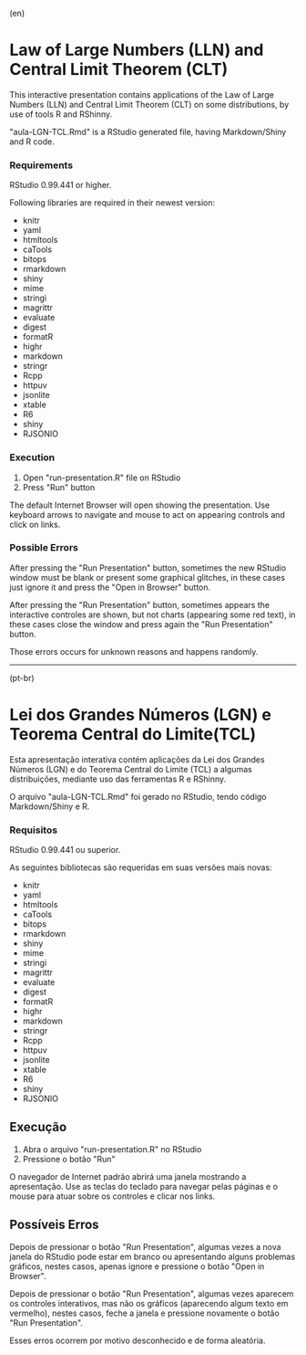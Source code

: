 (en)
# Law of Large Numbers (LLN) and Central Limit Theorem (CLT)

This interactive presentation contains applications of the Law of Large Numbers (LLN) and Central Limit Theorem (CLT) on some distributions, by use of tools R and RShinny.

"aula-LGN-TCL.Rmd" is a RStudio generated file, having Markdown/Shiny and R code.

### Requirements

RStudio 0.99.441 or higher.

Following libraries are required in their newest version:

- knitr
- yaml
- htmltools
- caTools
- bitops
- rmarkdown
- shiny
- mime
- stringi
- magrittr
- evaluate
- digest
- formatR
- highr
- markdown
- stringr
- Rcpp
- httpuv
- jsonlite
- xtable
- R6
- shiny
- RJSONIO

### Execution

1. Open "run-presentation.R" file on RStudio
2. Press "Run" button

The default Internet Browser will open showing the presentation. Use keyboard arrows to navigate and mouse to act on appearing controls and click on links.

### Possible Errors

After pressing the "Run Presentation" button, sometimes the new RStudio window must be blank or present some graphical glitches, in these cases just ignore it and press the "Open in Browser" button.

After pressing the "Run Presentation" button, sometimes appears the interactive controles are shown, but not charts (appearing some red text), in these cases close the window and press again the "Run Presentation" button.

Those errors occurs for unknown reasons and happens randomly.

--------------------------------------------------------------------------------------------------------------------
(pt-br)

# Lei dos Grandes Números (LGN) e Teorema Central do Limite(TCL)

Esta apresentação interativa contém aplicações da Lei dos Grandes Números (LGN) e do Teorema Central do Limite (TCL) a algumas distribuições, mediante uso das ferramentas R e RShinny.

O arquivo "aula-LGN-TCL.Rmd" foi gerado no RStudio, tendo código Markdown/Shiny e R.

### Requisitos

RStudio 0.99.441 ou superior.

As seguintes bibliotecas são requeridas em suas versões mais novas:

- knitr
- yaml
- htmltools
- caTools
- bitops
- rmarkdown
- shiny
- mime
- stringi
- magrittr
- evaluate
- digest
- formatR
- highr
- markdown
- stringr
- Rcpp
- httpuv
- jsonlite
- xtable
- R6
- shiny
- RJSONIO

## Execução

1. Abra o arquivo "run-presentation.R" no RStudio
2. Pressione o botão "Run"

O navegador de Internet padrão abrirá uma janela mostrando a apresentação. Use as teclas do teclado para navegar pelas páginas e o mouse para atuar sobre os controles e clicar nos links.

## Possíveis Erros

Depois de pressionar o botão "Run Presentation", algumas vezes a nova janela do RStudio pode estar em branco ou apresentando alguns problemas gráficos, nestes casos, apenas ignore e pressione o botão "Open in Browser".

Depois de pressionar o botão "Run Presentation", algumas vezes aparecem os controles interativos, mas não os gráficos (aparecendo algum texto em vermelho), nestes casos, feche a janela e pressione novamente o botão "Run Presentation".

Esses erros ocorrem por motivo desconhecido e de forma aleatória.

